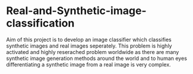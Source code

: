 # Real-and-Synthetic-image-classification

Aim of this project is to develop an image classifier which classifies synthetic images and real images seperately. This problem is highly activated and highly reserached problem worldwide as there are many synthetic image generation methods around the world and to human eyes differentiating a synthetic image from a real image is very complex.


